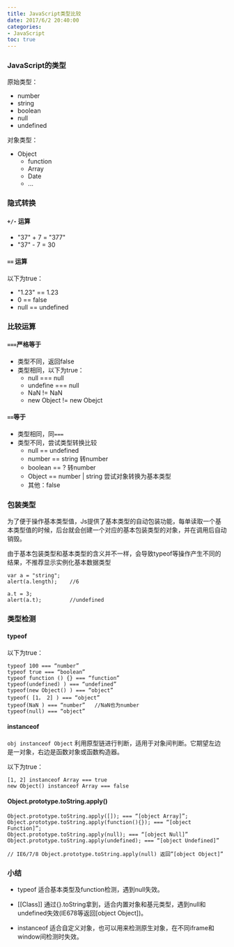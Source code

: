 ```yaml
---
title: JavaScript类型比较
date: 2017/6/2 20:40:00
categories:
- JavaScript
toc: true
---
```


### JavaScript的类型
原始类型：

- number
- string
- boolean
- null
- undefined

对象类型：

- Object
  - function
  - Array
  - Date
  - ...

### 隐式转换
#### `+/-` 运算
- "37" + 7 = "377"
- "37" - 7 = 30

#### `==` 运算
以下为true：
- "1.23" == 1.23
- 0 == false
- null == undefined

### 比较运算
#### `===`严格等于
- 类型不同，返回false
- 类型相同，以下为true：
  - null === null
  - undefine === null
  - NaN != NaN
  - new Object != new Obejct

#### `==`等于
- 类型相同，同`===`
- 类型不同，尝试类型转换比较
  - null == undefined
  - number == string 转number
  - boolean == ? 转number
  - Object == number | string 尝试对象转换为基本类型
  - 其他：false

### 包装类型
为了便于操作基本类型值，Js提供了基本类型的自动包装功能，每单读取一个基本类型值的时候，后台就会创建一个对应的基本包装类型的对象，并在调用后自动销毁。

由于基本包装类型和基本类型的含义并不一样，会导致typeof等操作产生不同的结果，不推荐显示实例化基本数据类型

```
var a = "string";
alert(a.length);    //6

a.t = 3;
alert(a.t);         //undefined
```

### 类型检测
#### typeof
以下为true：
```
typeof 100 === “number”
typeof true === “boolean”
typeof function () {} === “function”
typeof(undefined) ) === “undefined”
typeof(new Object() ) === “object”
typeof( [1， 2] ) === “object”
typeof(NaN ) === “number”   //NaN也为number
typeof(null) === “object”
```

#### instanceof
`obj instanceof Object`  利用原型链进行判断，适用于对象间判断。它期望左边是一对象，右边是函数对象或函数构造器。

以下为true：
```
[1, 2] instanceof Array === true
new Object() instanceof Array === false
```

#### Object.prototype.toString.apply()
```
Object.prototype.toString.apply([]); === “[object Array]”;
Object.prototype.toString.apply(function(){}); === “[object Function]”;
Object.prototype.toString.apply(null); === “[object Null]”
Object.prototype.toString.apply(undefined); === “[object Undefined]”

// IE6/7/8 Object.prototype.toString.apply(null) 返回”[object Object]”

```

### 小结
- typeof
适合基本类型及function检测，遇到null失效。

- [[Class]]
通过{}.toString拿到，适合内置对象和基元类型，遇到null和undefined失效(IE678等返回[object Object])。

- instanceof
适合自定义对象，也可以用来检测原生对象，在不同iframe和window间检测时失效。


